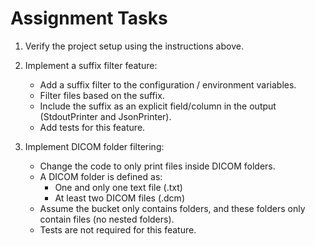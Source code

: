# Assignment Tasks

1. Verify the project setup using the instructions above.

2. Implement a suffix filter feature:
   - Add a suffix filter to the configuration / environment variables.
   - Filter files based on the suffix.
   - Include the suffix as an explicit field/column in the output (StdoutPrinter and JsonPrinter).
   - Add tests for this feature.

3. Implement DICOM folder filtering:
   - Change the code to only print files inside DICOM folders.
   - A DICOM folder is defined as:
     * One and only one text file (.txt)
     * At least two DICOM files (.dcm)
   - Assume the bucket only contains folders, and these folders only contain files (no nested folders).
   - Tests are not required for this feature.